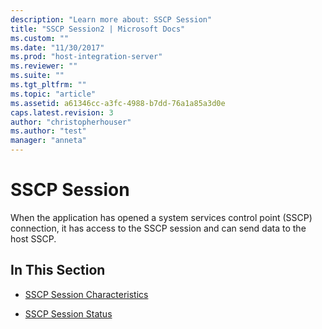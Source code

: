 ```yaml
---
description: "Learn more about: SSCP Session"
title: "SSCP Session2 | Microsoft Docs"
ms.custom: ""
ms.date: "11/30/2017"
ms.prod: "host-integration-server"
ms.reviewer: ""
ms.suite: ""
ms.tgt_pltfrm: ""
ms.topic: "article"
ms.assetid: a61346cc-a3fc-4988-b7dd-76a1a85a3d0e
caps.latest.revision: 3
author: "christopherhouser"
ms.author: "test"
manager: "anneta"
---
```

# SSCP Session
When the application has opened a system services control point (SSCP) connection, it has access to the SSCP session and can send data to the host SSCP.  
  
## In This Section  
  
-   [SSCP Session Characteristics](../core/sscp-session-characteristics2.md)  
  
-   [SSCP Session Status](../core/sscp-session-status2.md)

